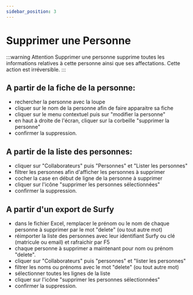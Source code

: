 ```yaml
---
sidebar_position: 3
---
```


# Supprimer une Personne

:::warning Attention
Supprimer une personne supprime toutes les informations relatives à cette personne ainsi que ses affectations.
Cette action est irréversible. 
:::

## A partir de la fiche de la personne:

-   rechercher la personne avec la loupe
-   cliquer sur le nom de la personne afin de faire apparaitre sa fiche
-   cliquer sur le menu contextuel puis sur "modifier la personne"
-   en haut à droite de l'écran, cliquer sur la corbeille "supprimer la personne"
-   confirmer la suppression.


## A partir de la liste des personnes:

-   cliquer sur "Collaborateurs" puis "Personnes" et "Lister les personnes"
-   filtrer les personnes afin d'afficher les personnes à supprimer
-   cocher la case en début de ligne de la personne à supprimer
-   cliquer sur l'icône "supprimer les personnes sélectionnées"
-   confirmer la suppression.


## A partir d'un export de Surfy

-   dans le fichier Excel, remplacer le prénom ou le nom de chaque personne à supprimer par le mot "delete" (ou tout autre mot)
-   réimporter la liste des personnes avec leur identifiant Surfy ou clé (matricule ou email) et rafraichir par F5
-   chaque personne à supprimer a maintenant pour nom ou prénom "delete". 
-   cliquer sur "Collaborateurs" puis "personnes" et "lister les personnes"
-   filtrer les noms ou prénoms avec le mot "delete" (ou tout autre mot)
-   sélectionner toutes les lignes de la liste
-   cliquer sur l'icône "supprimer les personnes sélectionnées"
-   confirmer la suppression.
